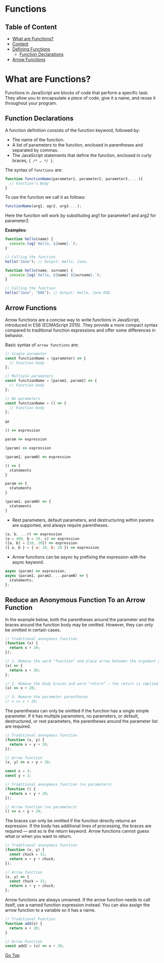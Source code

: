 # Functions

## Table of Content

- [What are Functions?](#what-are-functions)
- [Content]()
- [Defining Functions]()
  - [Function Declarations](#function-declarations)
  <!-- - [Function Expressions and Operators]() -->
- [Arrow Functions](#arrow-functions)

# What are Functions?

Functions in JavaScript are blocks of code that perform a specific task. They allow you to encapsulate a piece of code, give it a name, and reuse it throughout your program.

## Function Declarations

A function definition consists of the function keyword, followed by:

- The name of the function.
- A list of parameters to the function, enclosed in parentheses and separated by commas.
- The JavaScript statements that define the function, enclosed in curly braces, `{ /* … */ }`.

The syntax of `functions` are:

```js
function functionName(parameter1, parameter2, parameter3,....){
  // Function's Body
}
```

To use the function we call it as follows:

```js
functionName(arg1, agr2, arg3....);
```

Here the function will work by substituting arg1 for parameter1 and arg2 for parameter2.

**Examples:**

```js
function hello(name) {
  console.log(`Hello, ${name}.`);
}

// Calling the function
hello("Jane"); // Output: Hello, Jane.
```

```js
function hello(name, surname) {
  console.log(`Hello, ${name} ${surname}.`);
}

// Calling the function
hello("Jane", "DOE"); // Output: Hello, Jane DOE.
```

<!-- ## Function Expressions and Operators

This part describes JavaScript's expressions and operators, including assignment, comparison, arithmetic, bitwise, logical, string, ternary and more. -->

## Arrow Functions

Arrow functions are a concise way to write functions in JavaScript, introduced in ES6 (ECMAScript 2015). They provide a more compact syntax compared to traditional function expressions and offer some differences in behavior.

Basic syntax of `arrow functions` are:

```js
// Single parameter
const functionName = (parameter) => {
  // Function body
};

// Multiple parameters
const functionName = (param1, param2) => {
  // Function body
};

// No parameters
const functionName = () => {
  // Function body
};
```

or

```js
() => expression

param => expression

(param) => expression

(param1, paramN) => expression

() => {
  statements
}

param => {
  statements
}

(param1, paramN) => {
  statements
}
```

- Rest parameters, default parameters, and destructuring within params are supported, and always require parentheses.

```js
(a, b, ...r) => expression
(a = 400, b = 20, c) => expression
([a, b] = [10, 20]) => expression
({ a, b } = { a: 10, b: 20 }) => expression
```

- Arrow functions can be async by prefixing the expression with the async keyword.

```js
async (param) => expression;
async (param1, param2, ...paramN) => {
  statements;
};
```

## Reduce an Anonymous Function To an Arrow Function

In the example below, both the parentheses around the parameter and the braces around the function body may be omitted. However, they can only be omitted in certain cases.

```js
// Traditional anonymous function
(function (x) {
  return x + 20;
});

// 1. Remove the word "function" and place arrow between the argument and opening body brace
(x) => {
  return x + 20;
};

// 2. Remove the body braces and word "return" — the return is implied.
(x) => x + 20;

// 3. Remove the parameter parentheses
// x => x + 20;
```

The parentheses can only be omitted if the function has a single simple parameter. If it has multiple parameters, no parameters, or default, destructured, or rest parameters, the parentheses around the parameter list are required.

```js
// Traditional anonymous function
(function (x, y) {
  return x + y + 20;
});

// Arrow function
(x, y) => x + y + 20;

const x = 4;
const y = 2;

// Traditional anonymous function (no parameters)
(function () {
  return x + y + 20;
});

// Arrow function (no parameters)
() => x + y + 20;
```

The braces can only be omitted if the function directly returns an expression. If the body has additional lines of processing, the braces are required — and so is the return keyword. Arrow functions cannot guess what or when you want to return.

```js
// Traditional anonymous function
(function (x, y) {
  const chuck = 31;
  return x + y + chuck;
});

// Arrow function
(x, y) => {
  const chuck = 31;
  return x + y + chuck;
};
```

Arrow functions are always unnamed. If the arrow function needs to call itself, use a named function expression instead. You can also assign the arrow function to a variable so it has a name.

```js
// Traditional Function
function add(x) {
  return x + 20;
}

// Arrow Function
const add2 = (x) => x + 20;
```

[Go Top](#functions)
